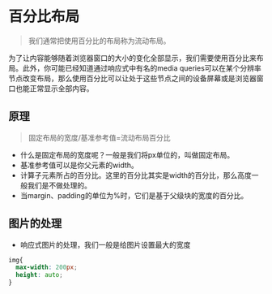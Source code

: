 # 百分比布局
> 我们通常把使用百分比的布局称为流动布局。

为了让内容能够随着浏览器窗口的大小的变化全部显示，我们需要使用百分比来布局。此外，你可能已经知道通过响应式中有名的media queries可以在某个分辨率节点改变布局，那么使用百分比可以让处于这些节点之间的设备屏幕或是浏览器窗口也能正常显示全部内容。

##  原理
> 固定布局的宽度/基准参考值=流动布局百分比<br/>

- 什么是固定布局的宽度呢？一般是我们将px单位的，叫做固定布局。
- 基准参考值可以是你父元素的width。
- 计算子元素所占的百分比。这里的百分比其实是width的百分比，那么高度一般我们是不做处理的。
- 当margin、padding的单位为%时，它们是基于父级块的宽度的百分比。


##  图片的处理
- 响应式图片的处理，我们一般是给图片设置最大的宽度
```css
img{
  max-width: 200px;
  height: auto;
}
```
